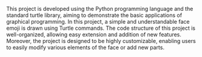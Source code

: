 This project is developed using the Python programming language and the standard turtle library, aiming to demonstrate the basic applications of graphical programming. In this project, a simple and understandable face emoji is drawn using Turtle commands. The code structure of this project is well-organized, allowing easy extension and addition of new features. Moreover, the project is designed to be highly customizable, enabling users to easily modify various elements of the face or add new parts.
